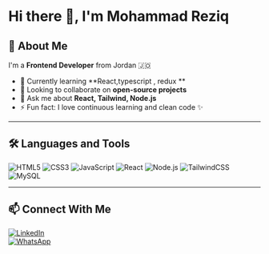 # Hi there 👋, I'm Mohammad Reziq

## 🚀 About Me
I'm a **Frontend Developer** from Jordan 🇯🇴  
- 🌱 Currently learning **React,typescript , redux **  
- 👯 Looking to collaborate on **open-source projects**  
- 💬 Ask me about **React, Tailwind, Node.js**  
- ⚡ Fun fact: I love continuous learning and clean code ✨  

---

## 🛠️ Languages and Tools
![HTML5](https://img.shields.io/badge/-HTML5-E34F26?style=flat&logo=html5&logoColor=white)
![CSS3](https://img.shields.io/badge/-CSS3-1572B6?style=flat&logo=css3&logoColor=white)
![JavaScript](https://img.shields.io/badge/-JavaScript-F7DF1E?style=flat&logo=javascript&logoColor=black)
![React](https://img.shields.io/badge/-React-61DAFB?style=flat&logo=react&logoColor=black)
![Node.js](https://img.shields.io/badge/-Node.js-339933?style=flat&logo=nodedotjs&logoColor=white)
![TailwindCSS](https://img.shields.io/badge/-TailwindCSS-06B6D4?style=flat&logo=tailwindcss&logoColor=white)
![MySQL](https://img.shields.io/badge/-MySQL-4479A1?style=flat&logo=mysql&logoColor=white)

---

## 📫 Connect With Me
[![LinkedIn](https://img.shields.io/badge/LinkedIn-0077B5?style=for-the-badge&logo=linkedin&logoColor=white)](https://www.linkedin.com/in/mohammad-reziq)  
[![WhatsApp](https://img.shields.io/badge/WhatsApp-25D366?style=for-the-badge&logo=whatsapp&logoColor=white)](https://wa.me/962776910346)

